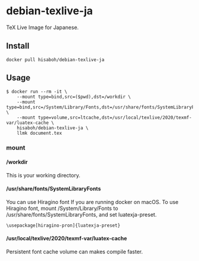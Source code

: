 # debian-texlive-ja
TeX Live Image for Japanese.

## Install

```
docker pull hisaboh/debian-texlive-ja
```

## Usage
```
$ docker run --rm -it \
    --mount type=bind,src=($pwd),dst=/workdir \
    --mount type=bind,src=/System/Library/Fonts,dst=/usr/share/fonts/SystemLibraryFonts \
    --mount type=volume,src=ltcache,dst=/usr/local/texlive/2020/texmf-var/luatex-cache \
    hisaboh/debian-texlive-ja \
    llmk document.tex
```

### mount
#### /workdir
This is your working directory.

#### /usr/share/fonts/SystemLibraryFonts
You can use Hiragino font If you are running docker on macOS.
To use Hiragino font, mount /System/Library/Fonts to /usr/share/fonts/SystemLibraryFonts, and set luatexja-preset.

```
\usepackage[hiragino-pron]{luatexja-preset}
```

#### /usr/local/texlive/2020/texmf-var/luatex-cache
Persistent font cache volume can makes compile faster.